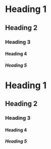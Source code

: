 

# Heading 1

## Heading 2

### Heading 3

#### Heading 4

##### Heading 5





# Heading 1

## Heading 2

### Heading 3

#### Heading 4

##### Heading 5
